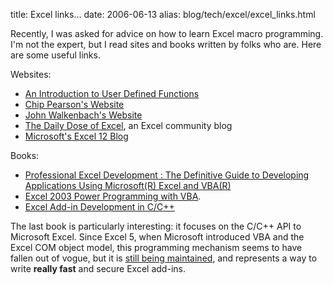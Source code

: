title: Excel links...
date: 2006-06-13
alias: blog/tech/excel/excel_links.html


Recently, I was asked for advice on how to learn Excel macro
programming.  I'm not the expert, but I read sites and books written
by folks who are. Here are some useful links.

Websites:

* <a href="http://www.vertex42.com/ExcelArticles/user-defined-functions.html">An Introduction to User Defined Functions</a>
* <a href="http://www.cpearson.com/excel.htm">Chip Pearson's Website</a>
* <a href="http://j-walk.com/ss/">John Walkenbach's Website</a>
* <a href="http://www.dailydoseofexcel.com/">The Daily Dose of Excel</a>, an Excel community blog
* <a href="http://blogs.msdn.com/excel/">Microsoft's Excel 12 Blog</a>

Books:
 
* <a href="http://www.amazon.com/gp/product/0321262506/103-2542116-2704610?v=glance&n=283155"> Professional Excel Development : The Definitive Guide to Developing Applications Using Microsoft(R) Excel and VBA(R)</a>
* <a href="http://www.amazon.com/gp/product/0764540726/ref=pd_bxgy_img_b/103-2542116-2704610?%5Fencoding=UTF8"> Excel 2003 Power Programming with VBA</a>.
* <a href="http://www.amazon.com/gp/product/0470024690/qid=1150141706/sr=1-1/ref=sr_1_1/103-2542116-2704610?s=books&v=glance&n=283155"> Excel Add-in Development in C/C++ </a>

The last book is particularly interesting: it focuses on the C/C++ API
to Microsoft Excel.  Since Excel 5, when Microsoft introduced VBA and
the Excel COM object model, this programming mechanism seems to have
fallen out of vogue, but it is <a
href="http://blogs.msdn.com/excel/archive/2006/01/03/508985.aspx">still
being maintained</a>, and represents a way to write <b>really fast</b>
and secure Excel add-ins.

